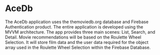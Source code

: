 # AceDb
The AceDb application uses the themoviedb.org database and Firebase Authentication product. The entire application is developed using the MVVM architecture. The app provides three main scenes: List, Search, and Detail. Movie recommendations will be based on the Roulette Wheel Selection. It will store film data and the user data required for the object array used in the Roulette Wheel Selection within the Firebase Database.
